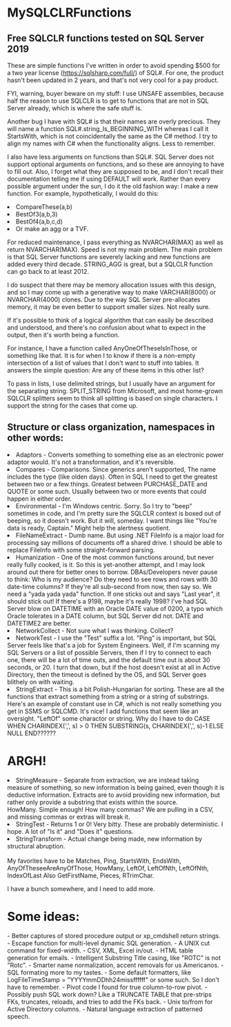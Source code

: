 # MySQLCLRFunctions
## Free SQLCLR functions tested on SQL Server 2019

These are simple functions I've written in order to avoid spending $500 for a two year license (https://sqlsharp.com/full/) of SQL#. For one, the product hasn't been updated in 2 years, and that's not very cool for a pay product.

FYI, warning, buyer beware on my stuff: I use UNSAFE assemblies, because half the reason to use SQLCLR is to get to functions that are not in SQL Server already, which is where the safe stuff is.

Another bug I have with SQL# is that their names are overly precious.  They will name a function SQL#.string_Is_BEGINNING_WITH whereas I call it StartsWith, which is not coincidentally the same as the C# method.  I try to align my names with C# when the functionality aligns.  Less to remember.

I also have less arguments on functions than SQL#.  SQL Server does not support optional arguments on functions, and so these are annoying to have to fill out. Also, I forget what they are supposed to be, and I don't recall their documentation telling me if using DEFAULT will work.
Rather than every possible argument under the sun, I do it the old fashion way: I make a new function.
For example, hypothetically, I would do this:
<li> CompareThese(a,b) </li>
<li> BestOf3(a,b,3) </li>
<li> BestOf4(a,b,c,d) </li>
<li> Or make an agg or a TVF. </li>

For reduced maintenance, I pass everything as NVARCHAR(MAX) as well as return NVARCHAR(MAX).  Speed is not my main problem.  The main problem is that SQL Server functions are severely lacking and new functions are added every third decade.  STRING_AGG is great, but a SQLCLR function can go back to at least 2012.

I do suspect that there may be memory allocation issues with this design, and so I may come up with a generative way to make VARCHAR(8000) or NVARCHAR(4000) clones.  Due to the way SQL Server pre-allocates memory, it may be even better to support smaller sizes.  Not really sure.

If it's possible to think of a logical algorithm that can easily be described and understood, and there's no confusion about what to expect in the output, then it's worth being a function.

For instance, I have a function called AnyOneOfTheseIsInThose, or something like that.  It is for when I to know if there is a non-empty intersection of a list of values that I don't want to stuff into tables.  It answers the simple question: Are any of these items in this other list?

To pass in lists, I use delimited strings, but I usually have an argument for the separating string.  SPLIT_STRING from Microsoft, and most home-grown SQLCLR splitters seem to think all splitting is based on single characters.  I support the string for the cases that come up.

## Structure or class organization, namespaces in other words:
<li>
  Adaptors - Converts something to something else as an electronic power adaptor would.  It's not a transformation, and it's reversible.
</li>
<li>
  Compares - Comparisons.  Since generics aren't supported, The name includes the type (like olden days). Often in SQL I need to get the greatest
  between two or a few things.  Greatest between PURCHASE_DATE and QUOTE or some such.  Usually between two or more events that could happen in
  either order.
</li>
<li>
  Environmental - I'm Windows centric.  Sorry.  So I try to "beep" sometimes in code, and I'm pretty sure the SQLCLR context is boxed out of 
  beeping, so it doesn't work.  But it will, someday.  I want things like "You're data is ready, Captain."  Might help the alertness quotient.
</li>
<li>
  FileNameExtract - Dumb name.  But using .NET FileInfo is a major load for processing say millions of documents off a shared drive.
  I should be able to replace FileInfo with some straight-forward parsing.
</li>
<li>
  Humanization - One of the most common functions around, but never really fully cooked, is it.  So this is yet-another attempt, and I may
  look around out there for better ones to borrow.
  DBAs/Developers never pause to think: Who is my audience?  Do they need to see rows and rows with 30 date-time columns?  If they're all
  sub-second from now, then say so.  We need a "yada yada yada" function.  If one sticks out and says "Last year", it should stick out!
  If there's a 9198, maybe it's really 1998?  I've had SQL Server blow on DATETIME with an Oracle DATE value of 0200, a typo which Oracle tolerates
  in a DATE column, but SQL Server did not.  DATE and DATETIME2 are better.
</li>
<li>
  NetworkCollect - Not sure what I was thinking.  Collect?
</li>
<li>
  NetworkTest - I use the "Test" suffix a lot.  "Ping" is important, but SQL Server feels like that's a job for System Engineers.  Well,
  if I'm scanning my SQL Servers or a list of possible Servers, then if I try to connect to each one, there will be a lot of time outs,
  and the default time out is about 30 seconds, or 20.  I turn that down, but if the host doesn't exist at all in Active Directory,
  then the timeout is defined by the OS, and SQL Server goes blithely on with waiting.
</li>
<li>
  StringExtract - This is a bit Polish-Hungarian for sorting.  These are all the functions that extract something from a string or a string of 
  substrings.  Here's an example of constant use in C#, which is not really something you get in SSMS or SQLCMD.  It's nice!
  I add functions that seem like an oversight.  "LeftOf" some charactor or string.  Why do I have to do 
            CASE WHEN CHARINDEX(',', s) > 0 THEN SUBSTRING(s, CHARINDEX(',', s)-1 ELSE NULL END??????
            <br><h1>ARGH!</h1>
</li>
<li>
  StringMeasure - Separate from extraction, we are instead taking measure of something, so new information is being gained, even though it 
  is deductive information.  Extracts are to avoid providing new information, but rather only provide a substring that exists within the source.
  <br> HowMany.  Simple enough!  How many commas?  We are pulling in a CSV, and missing commas or extras will break it.
</li>
<li>
  StringTest - Returns 1 or 0!  Very bitty.  These are probably deterministic.  I hope.  
  A lot of "Is it" and "Does it" questions.
</li>
<li>
  StringTransform - Actual change being made, new information by structural abruption.
</li>
<br/>
My favorites have to be Matches, Ping, StartsWith, EndsWith, AnyOfTheseeAreAnyOfThose, HowMany, LeftOf, LeftOfNth, LeftOfNth, IndexOfLast
Also GetFirstName, Pieces, RTrimChar.

I have a bunch somewhere, and I need to add more.

<h1>Some ideas:</h1>
- Better captures of stored procedure output or xp_cmdshell return strings.
- Escape function for multi-level dynamic SQL generation.
- A UNIX cut command for fixed-width.
- CSV, XML, Excel in/out.
- HTML table generation for emails.
- Intelligent Substring Title casing, like "ROTC" is not "Rotc".
- Smarter name normalization, accent removals for us Americanos.
- SQL formating more to my tastes.
- Some default formatters, like LogFileTimeStamp = "YYYYmmDDhh24missffffff" or some such.  So I don't have to remember.
- Pivot code I found for true column-to-row pivot.
- Possibly push SQL work down?  Like a TRUNCATE TABLE that pre-strips FKs, truncates, reloads, and tries to add the FKs back.
- Unix to/from for Active Directory columns.
- Natural language extraction of patterned speech.

